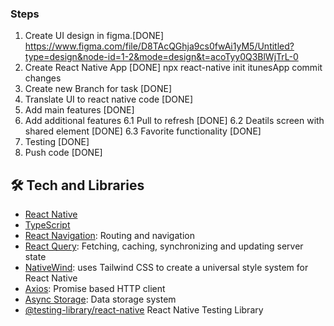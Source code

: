### Steps

1. Create UI design in figma.[DONE]
   https://www.figma.com/file/D8TAcQGhja9cs0fwAi1yM5/Untitled?type=design&node-id=1-2&mode=design&t=acoTyy0Q3BlWjTrL-0
2. Create React Native App [DONE]
   npx react-native init itunesApp
   commit changes
3. Create new Branch for task [DONE]
4. Translate UI to react native code [DONE]
5. Add main features [DONE]
6. Add additional features
   6.1 Pull to refresh [DONE]
   6.2 Deatils screen with shared element [DONE]
   6.3 Favorite functionality [DONE]
7. Testing [DONE]
8. Push code [DONE]

## 🛠 Tech and Libraries

- [React Native](https://reactnative.dev/)
- [TypeScript](https://www.typescriptlang.org/)
- [React Navigation](https://reactnavigation.org/): Routing and navigation
- [React Query](https://react-query.tanstack.com/): Fetching, caching, synchronizing and updating server state
- [NativeWind](https://www.nativewind.dev/): uses Tailwind CSS to create a universal style system for React Native
- [Axios](https://github.com/axios/axios): Promise based HTTP client
- [Async Storage](https://react-native-async-storage.github.io/async-storage/): Data storage system
- [@testing-library/react-native](https://testing-library.com/docs/react-native-testing-library/intro/) React Native Testing Library
